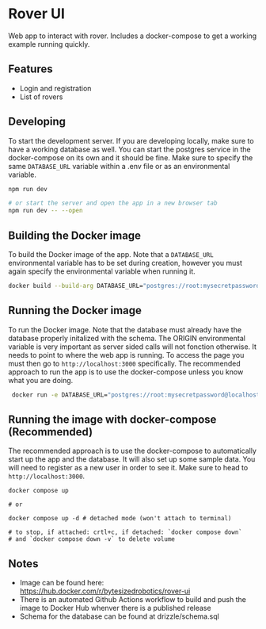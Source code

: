 # Rover UI

Web app to interact with rover. Includes a docker-compose to get a working example running quickly.

## Features

* Login and registration
* List of rovers

## Developing

To start the development server. If you are developing locally, make sure to have a working database as well. You can start the postgres service in the docker-compose on its own and it should be fine. Make sure to specify the same `DATABASE_URL` variable within a .env file or as an environmental variable.

```bash
npm run dev

# or start the server and open the app in a new browser tab
npm run dev -- --open
```

## Building the Docker image

To build the Docker image of the app. Note that a `DATABASE_URL` environmental variable has to be set during creation, however you must again specify the environmental variable when running it.

```bash
docker build --build-arg DATABASE_URL="postgres://root:mysecretpassword@localhost:5432/local" -t bytesizedrobotics/rover-ui .
```

## Running the Docker image

To run the Docker image. Note that the database must already have the database properly initalized with the schema. The ORIGIN environmental variable is very important as server sided calls will not fonction otherwise. It needs to point to where the web app is running. To access the page you must then go to `http://localhost:3000` specifically. The recommended approach to run the app is to use the docker-compose unless you know what you are doing.

```bash
 docker run -e DATABASE_URL="postgres://root:mysecretpassword@localhost:5432/local" -e ORIGIN=http://localhost:3000 --network rover-ui_default -p 3000:3000 syeadz/rover-ui
```

## Running the image with docker-compose (Recommended)

The recommended approach is to use the docker-compose to automatically start up the app and the database. It will also set up some sample data. You will need to register as a new user in order to see it. Make sure to head to `http://localhost:3000`.

```
docker compose up

# or 

docker compose up -d # detached mode (won't attach to terminal)

# to stop, if attached: crtl+c, if detached: `docker compose down`
# and `docker compose down -v` to delete volume
```

## Notes

* Image can be found here: https://hub.docker.com/r/bytesizedrobotics/rover-ui
* There is an automated Github Actions workflow to build and push the image to Docker Hub whenver there is a published release
* Schema for the database can be found at drizzle/schema.sql
